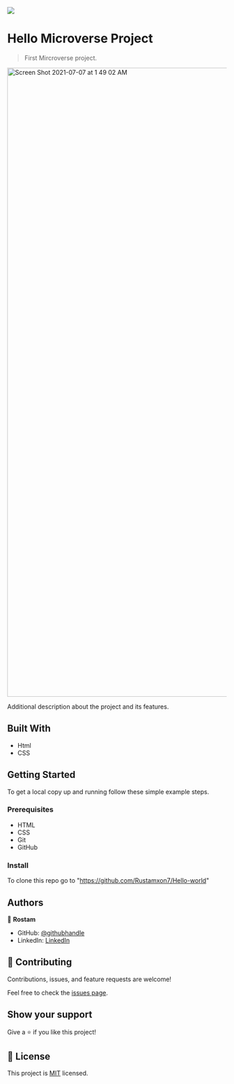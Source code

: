 ![](https://img.shields.io/badge/Microverse-blueviolet)

# Hello Microverse Project

> First Mircroverse project.

<img width="1440" alt="Screen Shot 2021-07-07 at 1 49 02 AM" src="https://user-images.githubusercontent.com/69011963/124665091-bdd97200-dec5-11eb-8c70-dafe288cf167.png">


Additional description about the project and its features.

## Built With

- Html
- CSS

## Getting Started

To get a local copy up and running follow these simple example steps.

### Prerequisites

- HTML
- CSS
- Git
- GitHub

### Install

To clone this repo go to "https://github.com/Rustamxon7/Hello-world"

## Authors

👤 **Rostam**

- GitHub: [@githubhandle](https://github.com/Rustamxon7)
- LinkedIn: [LinkedIn](https://www.linkedin.com/in/rustamjon-tolipov-6a831020b/)

## 🤝 Contributing

Contributions, issues, and feature requests are welcome!

Feel free to check the [issues page](https://github.com/Rustamxon7/Hello-world/issues).

## Show your support

Give a ⭐️ if you like this project!

## 📝 License

This project is [MIT](./MIT.md) licensed.

